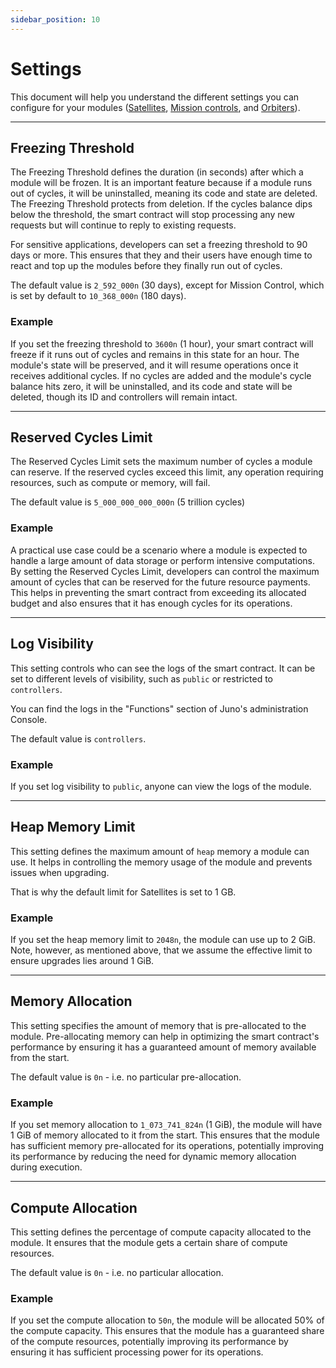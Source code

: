 ```yaml
---
sidebar_position: 10
---
```


# Settings

This document will help you understand the different settings you can configure for your modules ([Satellites], [Mission controls], and [Orbiters]).

---

## Freezing Threshold

The Freezing Threshold defines the duration (in seconds) after which a module will be frozen. It is an important feature because if a module runs out of cycles, it will be uninstalled, meaning its code and state are deleted. The Freezing Threshold protects from deletion. If the cycles balance dips below the threshold, the smart contract will stop processing any new requests but will continue to reply to existing requests.

For sensitive applications, developers can set a freezing threshold to 90 days or more. This ensures that they and their users have enough time to react and top up the modules before they finally run out of cycles.

The default value is `2_592_000n` (30 days), except for Mission Control, which is set by default to `10_368_000n` (180 days).

### Example

If you set the freezing threshold to `3600n` (1 hour), your smart contract will freeze if it runs out of cycles and remains in this state for an hour. The module's state will be preserved, and it will resume operations once it receives additional cycles. If no cycles are added and the module's cycle balance hits zero, it will be uninstalled, and its code and state will be deleted, though its ID and controllers will remain intact.

---

## Reserved Cycles Limit

The Reserved Cycles Limit sets the maximum number of cycles a module can reserve. If the reserved cycles exceed this limit, any operation requiring resources, such as compute or memory, will fail.

The default value is `5_000_000_000_000n` (5 trillion cycles)

### Example

A practical use case could be a scenario where a module is expected to handle a large amount of data storage or perform intensive computations. By setting the Reserved Cycles Limit, developers can control the maximum amount of cycles that can be reserved for the future resource payments. This helps in preventing the smart contract from exceeding its allocated budget and also ensures that it has enough cycles for its operations.

---

## Log Visibility

This setting controls who can see the logs of the smart contract. It can be set to different levels of visibility, such as `public` or restricted to `controllers`.

You can find the logs in the "Functions" section of Juno's administration Console.

The default value is `controllers`.

### Example

If you set log visibility to `public`, anyone can view the logs of the module.

---

## Heap Memory Limit

This setting defines the maximum amount of `heap` memory a module can use. It helps in controlling the memory usage of the module and prevents issues when upgrading.

That is why the default limit for Satellites is set to 1 GB.

### Example

If you set the heap memory limit to `2048n`, the module can use up to 2 GiB. Note, however, as mentioned above, that we assume the effective limit to ensure upgrades lies around 1 GiB.

---

## Memory Allocation

This setting specifies the amount of memory that is pre-allocated to the module. Pre-allocating memory can help in optimizing the smart contract's performance by ensuring it has a guaranteed amount of memory available from the start.

The default value is `0n` - i.e. no particular pre-allocation.

### Example

If you set memory allocation to `1_073_741_824n` (1 GiB), the module will have 1 GiB of memory allocated to it from the start. This ensures that the module has sufficient memory pre-allocated for its operations, potentially improving its performance by reducing the need for dynamic memory allocation during execution.

---

## Compute Allocation

This setting defines the percentage of compute capacity allocated to the module. It ensures that the module gets a certain share of compute resources.

The default value is `0n` - i.e. no particular allocation.

### Example

If you set the compute allocation to `50n`, the module will be allocated 50% of the compute capacity. This ensures that the module has a guaranteed share of the compute resources, potentially improving its performance by ensuring it has sufficient processing power for its operations.

[satellites]: ../terminology.md#satellite
[mission controls]: ../terminology.md#mission-control
[orbiters]: ../terminology.md#orbiter
